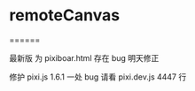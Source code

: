 # remoteCanvas
======

最新版 为 pixiboar.html 存在 bug 明天修正

修护 pixi.js 1.6.1 一处 bug 请看 pixi.dev.js 4447 行
